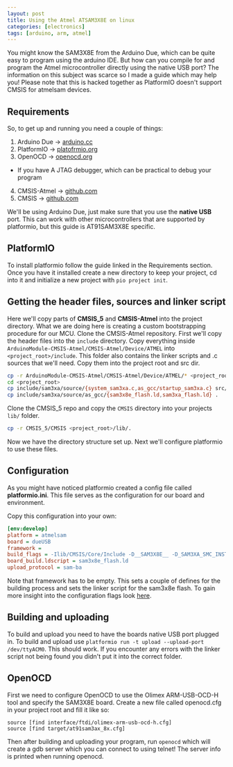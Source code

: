```yaml
---
layout: post
title: Using the Atmel ATSAM3X8E on linux
categories: [electronics]
tags: [arduino, arm, atmel]
---
```


You might know the SAM3X8E from the Arduino Due, which can be quite easy to program using the arduino IDE. But how can you compile for and program the Atmel microcontroller directly using the native USB port? The information on this subject was scarce so I made a guide which may help you! Please note that this is hacked together as PlatformIO doesn't support CMSIS for atmelsam devices.

## Requirements
So, to get up and running you need a couple of things:

1. Arduino Due -> [arduino.cc](https://www.arduino.cc/en/pmwiki.php?n=Main/ArduinoBoardDue)
2. PlatformIO -> [platofrmio.org](https://platformio.org/)
3. OpenOCD -> [openocd.org](https://docs.platformio.org/en/latest/core/installation.html#installation-methods)
  - If you have A JTAG debugger, which can be practical to debug your program
4. CMSIS-Atmel -> [github.com](https://github.com/arduino/ArduinoModule-CMSIS-Atmel)
5. CMSIS -> [github.com](https://github.com/ARM-software/CMSIS_5)

We'll be using Arduino Due, just make sure that you use the **native USB** port. This can work with other microcontrollers that are supported by platformio, but this guide is AT91SAM3X8E specific.

## PlatformIO
To install platformio follow the guide linked in the Requirements section. Once you have it installed create a new directory to keep your project, cd into it and initialize a new project with `pio project init`.


## Getting the header files, sources and linker script
Here we'll copy parts of **CMSIS_5** and **CMSIS-Atmel** into the project directory. What we are doing here is creating a custom bootstrapping procedure for our MCU.  Clone the CMSIS-Atmel repository.  First we'll copy the header files into the `include` directory. Copy everything inside `ArduinoModule-CMSIS-Atmel/CMSIS-Atmel/Device/ATMEL` into `<project_root>/include`. This folder also contains the linker scripts and .c sources that we'll need. Copy them into the project root and src dir.
```bash
cp -r ArduinoModule-CMSIS-Atmel/CMSIS-Atmel/Device/ATMEL/* <project_root>/include/.
cd <project_root>
cp include/sam3xa/source/{system_sam3xa.c,as_gcc/startup_sam3xa.c} src/.
cp include/sam3xa/source/as_gcc/{sam3x8e_flash.ld,sam3xa_flash.ld} .
```
Clone the CMSIS_5 repo and copy the `CMSIS` directory into your projects `lib/` folder.
```bash
cp -r CMSIS_5/CMSIS <project_root>/lib/.
```
Now we have the directory structure set up. Next we'll configure platformio to use these files.


## Configuration
As you might have noticed platformio created a config file called **platformio.ini**. This file serves as the configuration for our board and environment.

Copy this configuration into your own:
```ini
[env:develop]
platform = atmelsam
board = dueUSB
framework =
build_flags = -Ilib/CMSIS/Core/Include -D__SAM3X8E__ -D_SAM3XA_SMC_INSTANCE_ -D_SAM3XA_PIOC_INSTANCE_ -D_SAM3XA_PIOD_INSTANCE_ -D_SAM3XA_USART3_INSTANCE_ -D_SAM3XA_TC2_INSTANCE_ -D_SAM3XA_EMAC_INSTANCE_
board_build.ldscript = sam3x8e_flash.ld
upload_protocol = sam-ba
```
Note that framework has to be empty. This sets a couple of defines for the building process and sets the linker script for the sam3x8e flash. To gain more insight into the configuration flags look [here](https://docs.platformio.org/en/v5.1.0/projectconf/index.html).

## Building and uploading
To build and upload you need to have the boards native USB port plugged in. To build and upload use `platformio run -t upload --upload-port /dev/ttyACM0`. This should work. If you encounter any errors with the linker script not being found you didn't put it into the correct folder.

## OpenOCD
First we need to configure OpenOCD to use the Olimex ARM-USB-OCD-H tool and specify the SAM3X8E board. Create a new file called openocd.cfg in your project root and fill it like so:
```
source [find interface/ftdi/olimex-arm-usb-ocd-h.cfg]
source [find target/at91sam3ax_8x.cfg]
```
Then after building and uploading your program, run `openocd` which will create a gdb server which you can connect to using telnet! The server info is printed when running openocd.
